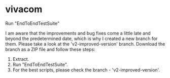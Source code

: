 # vivacom
Run "EndToEndTestSuite" 


I am aware that the improvements and bug fixes come a little late and beyond the predetermined date, which is why I created a new branch for them. Please take a look at the 'v2-improved-version' branch. Download the branch as a ZIP file and follow these steps:

1. Extract.
2. Run "EndToEndTestSuite".
3. For the best scripts, please check the branch - 'v2-improved-version'.
